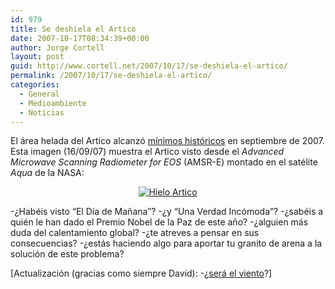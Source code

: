 ```yaml
---
id: 979
title: Se deshiela el Artico
date: 2007-10-17T08:34:39+00:00
author: Jorge Cortell
layout: post
guid: http://www.cortell.net/2007/10/17/se-deshiela-el-artico/
permalink: /2007/10/17/se-deshiela-el-artico/
categories:
  - General
  - Medioambiente
  - Noticias
---
```

El área helada del Artico alcanzó <a title="Noticia NASA" target="_blank" href="http://earthobservatory.nasa.gov/Newsroom/NewImages/images.php3?img_id=17800">mí­nimos históricos</a> en septiembre de 2007. Esta imagen (16/09/07) muestra el Artico visto desde el _Advanced Microwave Scanning Radiometer for EOS_ (AMSR-E) montado en el satélite _Aqua_ de la NASA:

<a title="Foto Grande" target="_blank" href="http://earthobservatory.nasa.gov/Newsroom/NewImages/Images/npseaice_amsre_2007259_lrg.jpg" />

<div style="text-align: center">
  <a title="Foto Grande" target="_blank" href="http://earthobservatory.nasa.gov/Newsroom/NewImages/Images/npseaice_amsre_2007259_lrg.jpg"><img title="Hielo Artico" alt="Hielo Artico" src="http://earthobservatory.nasa.gov/Newsroom/NewImages/Images/npseaice_amsre_2007259.jpg" /></a>
</div>

-¿Habéis visto &#8220;El Dí­a de Mañana&#8221;? -¿y &#8220;Una Verdad Incómoda&#8221;? -¿sabéis a quién le han dado el Premio Nobel de la Paz de este año? -¿alguien más duda del calentamiento global? -¿te atreves a pensar en sus consecuencias? -¿estás haciendo algo para aportar tu granito de arena a la solución de este problema?

[Actualización (gracias como siempre David): -¿<a target="_blank" title="Informe NASA" href="http://ciencia.barrapunto.com/ciencia/07/10/19/0944226.shtml">será el viento</a>?]